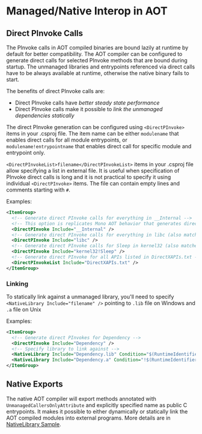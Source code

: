 # Managed/Native Interop in AOT

## Direct PInvoke Calls

The PInvoke calls in AOT compiled binaries are bound lazily at runtime by default for better compatibility. The AOT compiler
can be configured to generate direct calls for selected PInvoke methods that are bound during startup. The unmanaged libraries
and entrypoints referenced via direct calls have to be always available at runtime, otherwise the native binary fails to start.

The benefits of direct PInvoke calls are:
- Direct PInvoke calls have *better steady state performance*
- Direct PInvoke calls make it possible to *link the unmanaged dependencies statically*

The direct PInvoke generation can be configured using `<DirectPInvoke>` items in your .csproj file. The item name can be either `modulename`
that enables direct calls for all module entrypoints, or `modulename!entrypointname` that enables direct call for specific module and entrypoint
only.

`<DirectPInvokeList>filename</DirectPInvokeList>` items in your .csproj file allow specifying a list in external file. It is useful when
specification of PInvoke direct calls is long and it is not practical to specify it using individual `<DirectPInvoke>` items. The file can
contain empty lines and comments starting with `#`.

Examples:

```xml
<ItemGroup>
  <!-- Generate direct PInvoke calls for everything in __Internal -->
  <!-- This option is replicates Mono AOT behavior that generates direct PInvoke calls for __Internal -->
  <DirectPInvoke Include="__Internal" />
  <!-- Generate direct PInvoke calls for everything in libc (also matches libc.so on Linux or libc.dylib on macOS --> 
  <DirectPInvoke Include="libc" />
  <!-- Generate direct PInvoke calls for Sleep in kernel32 (also matches kernel32.dll on Windows) -->
  <DirectPInvoke Include="kernel32!Sleep" />
  <!-- Generate direct PInvoke for all APIs listed in DirectXAPIs.txt -->
  <DirectPInvokeList Include="DirectXAPIs.txt" />
</ItemGroup>
```

### Linking

To statically link against a unmanaged library, you'll need to specify `<NativeLibrary Include="filename" />` pointing to `.lib` file on Windows and `.a` file on Unix

Examples:

```xml
<ItemGroup>
  <!-- Generate direct PInvokes for Dependency -->
  <DirectPInvoke Include="Dependency" />
  <!-- Specify library to link against -->
  <NativeLibrary Include="Dependency.lib" Condition="$(RuntimeIdentifier.StartsWith('win'))" />
  <NativeLibrary Include="Dependency.a" Condition="!$(RuntimeIdentifier.StartsWith('win'))" />
</ItemGroup>
```

## Native Exports

The native AOT compiler will export methods annotated with `UnmanagedCallersOnlyAttribute` and explicitly specified name as
public C entrypoints. It makes it possible to either dynamically or statically link the AOT compiled modules into external
programs. More details are in [NativeLibrary Sample](https://github.com/dotnet/samples/tree/main/core/nativeaot/NativeLibrary/README.md).
